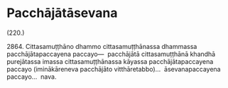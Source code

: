 # Pacchājātāsevana

(220.)

2864\. Cittasamuṭṭhāno dhammo cittasamuṭṭhānassa dhammassa pacchājātapaccayena paccayo—  pacchājātā cittasamuṭṭhānā khandhā purejātassa imassa cittasamuṭṭhānassa kāyassa pacchājātapaccayena paccayo (iminākāreneva pacchājāto vitthāretabbo)…  āsevanapaccayena paccayo…  nava.

